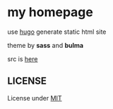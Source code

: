 # my homepage


use <a href="https://github.com/spf13/hugo" target="_blank">hugo</a> generate static html site

theme by **sass** and **bulma**

src is [here](https://github.com/ysdxz207/puyixiaowo_src/)


## LICENSE

License under [MIT](https://github.com/ysdxz207/puyixiaowo_src/blob/master/LICENSE)
